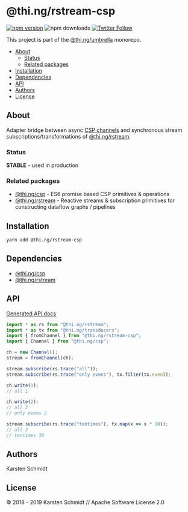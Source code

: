 <!-- This file is generated - DO NOT EDIT! -->

# @thi.ng/rstream-csp

[![npm version](https://img.shields.io/npm/v/@thi.ng/rstream-csp.svg)](https://www.npmjs.com/package/@thi.ng/rstream-csp)
![npm downloads](https://img.shields.io/npm/dm/@thi.ng/rstream-csp.svg)
[![Twitter Follow](https://img.shields.io/twitter/follow/thing_umbrella.svg?style=flat-square&label=twitter)](https://twitter.com/thing_umbrella)

This project is part of the
[@thi.ng/umbrella](https://github.com/thi-ng/umbrella/) monorepo.

- [About](#about)
  - [Status](#status)
  - [Related packages](#related-packages)
- [Installation](#installation)
- [Dependencies](#dependencies)
- [API](#api)
- [Authors](#authors)
- [License](#license)

## About

Adapter bridge between async [CSP
channels](https://github.com/thi-ng/umbrella/tree/master/packages/csp)
and synchronous stream subscriptions/transformations of
[@thi.ng/rstream](https://github.com/thi-ng/umbrella/tree/master/packages/rstream).

### Status

**STABLE** - used in production

### Related packages

- [@thi.ng/csp](https://github.com/thi-ng/umbrella/tree/master/packages/csp) - ES6 promise based CSP primitives & operations
- [@thi.ng/rstream](https://github.com/thi-ng/umbrella/tree/master/packages/rstream) - Reactive streams & subscription primitives for constructing dataflow graphs / pipelines

## Installation

```bash
yarn add @thi.ng/rstream-csp
```

## Dependencies

- [@thi.ng/csp](https://github.com/thi-ng/umbrella/tree/master/packages/csp)
- [@thi.ng/rstream](https://github.com/thi-ng/umbrella/tree/master/packages/rstream)

## API

[Generated API docs](https://docs.thi.ng/umbrella/rstream-csp/)

```ts
import * as rs from "@thi.ng/rstream";
import * as tx from "@thi.ng/transducers";
import { fromChannel } from "@thi.ng/rstream-csp";
import { Channel } from "@thi.ng/csp";

ch = new Channel();
stream = fromChannel(ch);

stream.subscribe(rs.trace("all"));
stream.subscribe(rs.trace("only evens"), tx.filter(tx.even));

ch.write(1);
// all 1

ch.write(2);
// all 2
// only evens 2

stream.subscribe(rs.trace("tentimes"), tx.map(x => x * 10));
// all 3
// tentimes 30
```

## Authors

Karsten Schmidt

## License

&copy; 2018 - 2019 Karsten Schmidt // Apache Software License 2.0
